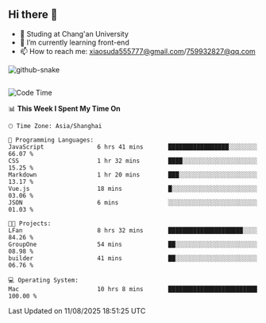## Hi there 👋
- 🏫 Studing at Chang'an University
- 🌱 I’m currently learning front-end
- 📫 How to reach me: xiaosuda555777@gmail.com/759932827@qq.com
<!--
**Lotterng/Lotterng** is a ✨ _special_ ✨ repository because its `README.md` (this file) appears on your GitHub profile.
Here are some ideas to get you started:
- 🔭 I’m currently working on ...
- 🌱 I’m currently learning ...
- 👯 I’m looking to collaborate on ...
- 🤔 I’m looking for help with ...
- 💬 Ask me about ...
- 📫 How to reach me: ...
- 😄 Pronouns: ...
- ⚡ Fun fact: ...
-->
</div>

<!-- Snake Code Contribution Map 贪吃蛇代码贡献图 -->
  <picture>
    <source media="(prefers-color-scheme: dark)" srcset="https://cdn.jsdelivr.net/gh/sun0225SUN/sun0225SUN/profile-snake-contrib/github-contribution-grid-snake-dark.svg" />
    <source media="(prefers-color-scheme: light)" srcset="https://cdn.jsdelivr.net/gh/sun0225SUN/sun0225SUN/profile-snake-contrib/github-contribution-grid-snake.svg" />
    <img alt="github-snake" src="https://cdn.jsdelivr.net/gh/sun0225SUN/sun0225SUN/profile-snake-contrib/github-contribution-grid-snake-dark.svg" />
  </picture>

</div>

##

<!--START_SECTION:waka-->
![Code Time](http://img.shields.io/badge/Code%20Time-10%20hrs%2057%20mins-blue)

📊 **This Week I Spent My Time On** 

```text
🕑︎ Time Zone: Asia/Shanghai

💬 Programming Languages: 
JavaScript               6 hrs 41 mins       █████████████████░░░░░░░░   66.07 % 
CSS                      1 hr 32 mins        ████░░░░░░░░░░░░░░░░░░░░░   15.25 % 
Markdown                 1 hr 20 mins        ███░░░░░░░░░░░░░░░░░░░░░░   13.17 % 
Vue.js                   18 mins             █░░░░░░░░░░░░░░░░░░░░░░░░   03.06 % 
JSON                     6 mins              ░░░░░░░░░░░░░░░░░░░░░░░░░   01.03 % 

🐱‍💻 Projects: 
LFan                     8 hrs 32 mins       █████████████████████░░░░   84.26 % 
GroupOne                 54 mins             ██░░░░░░░░░░░░░░░░░░░░░░░   08.98 % 
builder                  41 mins             ██░░░░░░░░░░░░░░░░░░░░░░░   06.76 % 

💻 Operating System: 
Mac                      10 hrs 8 mins       █████████████████████████   100.00 % 
```


 Last Updated on 11/08/2025 18:51:25 UTC
<!--END_SECTION:waka-->

